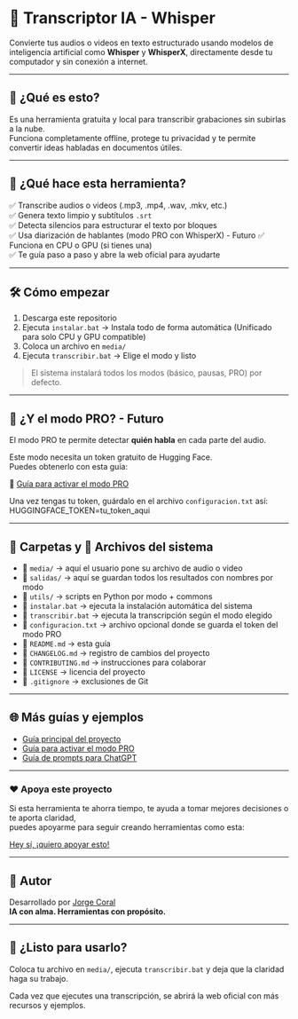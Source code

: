 # 📝 Transcriptor IA - Whisper

Convierte tus audios o videos en texto estructurado usando modelos de inteligencia artificial como **Whisper** y **WhisperX**, directamente desde tu computador y sin conexión a internet.

---

## 🚀 ¿Qué es esto?

Es una herramienta gratuita y local para transcribir grabaciones sin subirlas a la nube.  
Funciona completamente offline, protege tu privacidad y te permite convertir ideas habladas en documentos útiles.

---

## 🔧 ¿Qué hace esta herramienta?

✅ Transcribe audios o videos (.mp3, .mp4, .wav, .mkv, etc.)  
✅ Genera texto limpio y subtítulos `.srt`  
✅ Detecta silencios para estructurar el texto por bloques  
✅ Usa diarización de hablantes (modo PRO con WhisperX) - Futuro
✅ Funciona en CPU o GPU (si tienes una)  
✅ Te guía paso a paso y abre la web oficial para ayudarte

---

## 🛠 Cómo empezar

1. Descarga este repositorio
2. Ejecuta `instalar.bat` → Instala todo de forma automática (Unificado para solo CPU y GPU compatible)
4. Coloca un archivo en `media/`
5. Ejecuta `transcribir.bat` → Elige el modo y listo

> El sistema instalará todos los modos (básico, pausas, PRO) por defecto.

---

## 🔐 ¿Y el modo PRO? - Futuro

El modo PRO te permite detectar **quién habla** en cada parte del audio.

Este modo necesita un token gratuito de Hugging Face.  
Puedes obtenerlo con esta guía:

📄 [Guía para activar el modo PRO](https://jorgecoral.com/token-huggingface-transcripcion)

Una vez tengas tu token, guárdalo en el archivo `configuracion.txt` así:
  HUGGINGFACE_TOKEN=tu_token_aqui


---

## 📁 Carpetas y 📄 Archivos del sistema 

- 📁 `media/` → aquí el usuario pone su archivo de audio o video
- 📁 `salidas/` → aquí se guardan todos los resultados con nombres por modo
- 📁 `utils/` → scripts en Python por modo + commons
- 📄 `instalar.bat` → ejecuta la instalación automática del sistema
- 📄 `transcribir.bat` → ejecuta la transcripción según el modo elegido
- 📄 `configuracion.txt` → archivo opcional donde se guarda el token del modo PRO
- 📄 `README.md` → esta guía
- 📄 `CHANGELOG.md` → registro de cambios del proyecto
- 📄 `CONTRIBUTING.md` → instrucciones para colaborar
- 📄 `LICENSE` → licencia del proyecto
- 📄 `.gitignore` → exclusiones de Git

---

## 🌐 Más guías y ejemplos

- [Guía principal del proyecto](https://jorgecoral.com/transcriptor-ia-whisper)
- [Guía para activar el modo PRO](https://jorgecoral.com/token-huggingface-transcripcion)
- [Guía de prompts para ChatGPT](https://jorgecoral.com/guia-prompts-transcripcion)

---

### ❤️ Apoya este proyecto

Si esta herramienta te ahorra tiempo, te ayuda a tomar mejores decisiones o te aporta claridad,  
puedes apoyarme para seguir creando herramientas como esta:

[Hey sí, ¡quiero apoyar esto!](https://paypal.me/jorgecoralt)

---

## 🧠 Autor

Desarrollado por [Jorge Coral](https://jorgecoral.com)  
**IA con alma. Herramientas con propósito.**

---

## 🎯 ¿Listo para usarlo?

Coloca tu archivo en `media/`, ejecuta `transcribir.bat` y deja que la claridad haga su trabajo.

Cada vez que ejecutes una transcripción, se abrirá la web oficial con más recursos y ejemplos.

